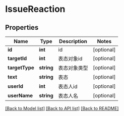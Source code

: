 # IssueReaction

## Properties

Name | Type | Description | Notes
------------ | ------------- | ------------- | -------------
**id** | **int** | id | [optional] 
**targetId** | **int** | 表态对象id | [optional] 
**targetType** | **string** | 表态对象类型 | [optional] 
**text** | **string** | 表态 | [optional] 
**userId** | **int** | 表态人id | [optional] 
**userName** | **string** | 表态人名 | [optional] 

[[Back to Model list]](../../README.md#documentation-for-models) [[Back to API list]](../../README.md#documentation-for-api-endpoints) [[Back to README]](../../README.md)



